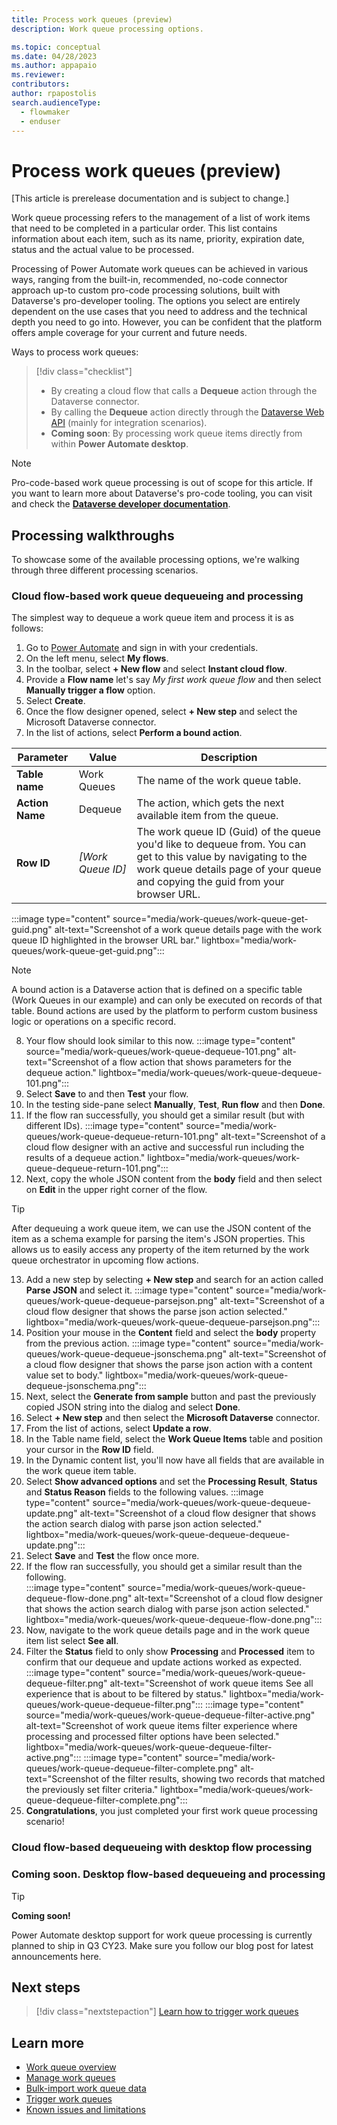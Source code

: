 ```yaml
---
title: Process work queues (preview)
description: Work queue processing options.

ms.topic: conceptual
ms.date: 04/28/2023
ms.author: appapaio
ms.reviewer: 
contributors:
author: rpapostolis
search.audienceType: 
  - flowmaker
  - enduser
---
```


# Process work queues (preview)

[This article is prerelease documentation and is subject to change.]

Work queue processing refers to the management of a list of work items that need to be completed in a particular order. This list contains information about each item, such as its name, priority, expiration date, status and the actual value to be processed.

Processing of Power Automate work queues can be achieved in various ways, ranging from the built-in, recommended, no-code connector approach up-to custom pro-code processing solutions, built with Dataverse's pro-developer tooling. The options you select are entirely dependent on the use cases that you need to address and the technical depth you need to go into. However, you can be confident that the platform offers ample coverage for your current and future needs.

Ways to process work queues:

> [!div class="checklist"]
>
> * By creating a cloud flow that calls a **Dequeue** action through the Dataverse connector.
> * By calling the **Dequeue** action directly through the [Dataverse Web API](/power-apps/developer/data-platform/webapi/overview) (mainly for integration scenarios).
> * **Coming soon**: By processing work queue items directly from within **Power Automate desktop**.

> [!NOTE]
> Pro-code-based work queue processing is out of scope for this article. If you want to learn more about Dataverse's pro-code tooling, you can visit and check the [**Dataverse developer documentation**](/power-apps/developer/data-platform).

## Processing walkthroughs

To showcase some of the available processing options, we're walking through three different processing scenarios.

### Cloud flow-based work queue dequeueing and processing

The simplest way to dequeue a work queue item and process it is as follows:

1. Go to [Power Automate](https://make.powerautomate.com/) and sign in with your credentials.
2. On the left menu, select **My flows**.
3. In the toolbar, select **+ New flow** and select **Instant cloud flow**.
4. Provide a **Flow name** let's say *My first work queue flow* and then select **Manually trigger a flow** option.
5. Select **Create**.
6. Once the flow designer opened, select **+ New step** and select the Microsoft Dataverse connector.
7. In the list of actions, select **Perform a bound action**.

  | Parameter | Value | Description                    |
  | --------- | ----- | ------------------------------ |
  | **Table name** | Work Queues | The name of the work queue table. |
  | **Action Name** | Dequeue | The action, which gets the next available item from the queue.|
  | **Row ID** | *[Work Queue ID]* | The work queue ID (Guid) of the queue you'd like to dequeue from. You can get to this value by navigating to the work queue details page of your queue and copying the guid from your browser URL. |
  
  :::image type="content" source="media/work-queues/work-queue-get-guid.png" alt-text="Screenshot of a work queue details page with the work queue ID highlighted in the browser URL bar." lightbox="media/work-queues/work-queue-get-guid.png":::

  > [!NOTE]
  > A bound action is a Dataverse action that is defined on a specific table (Work Queues in our example) and can only be executed on records of that table. Bound actions are used by the platform to perform custom business logic or operations on a specific record.

8. Your flow should look similar to this now.
  :::image type="content" source="media/work-queues/work-queue-dequeue-101.png" alt-text="Screenshot of a flow action that shows parameters for the dequeue action." lightbox="media/work-queues/work-queue-dequeue-101.png":::
9. Select **Save** to and then **Test** your flow.
10. In the testing side-pane select **Manually**, **Test**, **Run flow** and then **Done**.
11. If the flow ran successfully, you should get a similar result (but with different IDs).
  :::image type="content" source="media/work-queues/work-queue-dequeue-return-101.png" alt-text="Screenshot of a cloud flow designer with an active and successful run including the results of a dequeue action." lightbox="media/work-queues/work-queue-dequeue-return-101.png":::
12.  Next, copy the whole JSON content from the **body** field and then select on **Edit** in the upper right corner of the flow.

  > [!TIP]
  > After dequeuing a work queue item, we can use the JSON content of the item as a schema example for parsing the item's JSON properties. This allows us to easily access any property of the item returned by the work queue orchestrator in upcoming flow actions.

13.  Add a new step by selecting **+ New step** and search for an action called **Parse JSON** and select it.
  :::image type="content" source="media/work-queues/work-queue-dequeue-parsejson.png" alt-text="Screenshot of a cloud flow designer that shows the parse json action selected." lightbox="media/work-queues/work-queue-dequeue-parsejson.png":::
14.  Position your mouse in the **Content** field and select the **body** property from the previous action.
  :::image type="content" source="media/work-queues/work-queue-dequeue-jsonschema.png" alt-text="Screenshot of a cloud flow designer that shows the parse json action with a content value set to body." lightbox="media/work-queues/work-queue-dequeue-jsonschema.png":::
15.  Next, select the **Generate from sample** button and past the previously copied JSON string into the dialog and select **Done**.
16.  Select **+ New step** and then select the **Microsoft Dataverse** connector.
17.  From the list of actions, select **Update a row**.
18.  In the Table name field, select the **Work Queue Items** table and position your cursor in the **Row ID** field.
19.  In the Dynamic content list, you'll now have all fields that are available in the work queue item table.
20.  Select **Show advanced options** and set the **Processing Result**, **Status** and **Status Reason** fields to the following values.
  :::image type="content" source="media/work-queues/work-queue-dequeue-update.png" alt-text="Screenshot of a cloud flow designer that shows the action search dialog with parse json action selected." lightbox="media/work-queues/work-queue-dequeue-dequeue-update.png":::
21. Select **Save** and **Test** the flow once more.
22. If the flow ran successfully, you should get a similar result than the following.  
  :::image type="content" source="media/work-queues/work-queue-dequeue-flow-done.png" alt-text="Screenshot of a cloud flow designer that shows the action search dialog with parse json action selected." lightbox="media/work-queues/work-queue-dequeue-flow-done.png":::
23. Now, navigate to the work queue details page and in the work queue item list select **See all**.
24. Filter the **Status** field to only show **Processing** and **Processed** item to confirm that our dequeue and update actions worked as expected.
  :::image type="content" source="media/work-queues/work-queue-dequeue-filter.png" alt-text="Screenshot of work queue items See all experience that is about to be filtered by status." lightbox="media/work-queues/work-queue-dequeue-filter.png":::
  :::image type="content" source="media/work-queues/work-queue-dequeue-filter-active.png" alt-text="Screenshot of work queue items filter experience where processing and processed filter options have been selected." lightbox="media/work-queues/work-queue-dequeue-filter-active.png":::
  :::image type="content" source="media/work-queues/work-queue-dequeue-filter-complete.png" alt-text="Screenshot of the filter results, showing two records that matched the previously set filter criteria." lightbox="media/work-queues/work-queue-dequeue-filter-complete.png":::  
25. **Congratulations**, you just completed your first work queue processing scenario!

### Cloud flow-based dequeueing with desktop flow processing

### Coming soon. Desktop flow-based dequeueing and processing

> [!TIP]
> **Coming soon!**
>
> Power Automate desktop support for work queue processing is currently planned to ship in Q3 CY23. Make sure you follow our blog post for latest announcements here.

## Next steps

> [!div class="nextstepaction"]
> [Learn how to trigger work queues](work-queues-trigger.md)

## Learn more

* [Work queue overview](work-queues.md)
* [Manage work queues](work-queues-manage.md)
* [Bulk-import work queue data](work-queues-bulk-import.md)
* [Trigger work queues](work-queues-trigger.md)
* [Known issues and limitations](work-queues-known-limitations.md)
